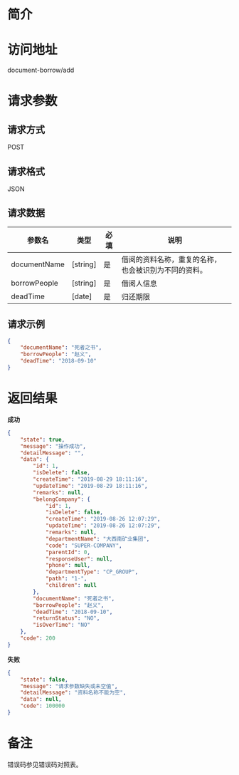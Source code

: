 # 简介

# 访问地址
document-borrow/add

# 请求参数

## 请求方式
POST

## 请求格式
JSON

## 请求数据
|参数名|类型|必填|说明|
|-|-|-|-|
|documentName|[string]|是|借阅的资料名称，重复的名称，也会被识别为不同的资料。|
|borrowPeople|[string]|是|借阅人信息|
|deadTime|[date]|是|归还期限|

## 请求示例
```json
{
    "documentName": "死者之书",
    "borrowPeople": "赵义",
    "deadTime": "2018-09-10"
}
```

# 返回结果
**成功**
```json
{
    "state": true,
    "message": "操作成功",
    "detailMessage": "",
    "data": {
        "id": 1,
        "isDelete": false,
        "createTime": "2019-08-29 18:11:16",
        "updateTime": "2019-08-29 18:11:16",
        "remarks": null,
        "belongCompany": {
            "id": 1,
            "isDelete": false,
            "createTime": "2019-08-26 12:07:29",
            "updateTime": "2019-08-26 12:07:29",
            "remarks": null,
            "departmentName": "大西南矿业集团",
            "code": "SUPER-COMPANY",
            "parentId": 0,
            "responseUser": null,
            "phone": null,
            "departmentType": "CP_GROUP",
            "path": "1-",
            "children": null
        },
        "documentName": "死者之书",
        "borrowPeople": "赵义",
        "deadTime": "2018-09-10",
        "returnStatus": "NO",
        "isOverTime": "NO"
    },
    "code": 200
}
```

**失败**
```json
{
    "state": false,
    "message": "请求参数缺失或未空值",
    "detailMessage": "资料名称不能为空",
    "data": null,
    "code": 100000
}
```

# 备注
错误码参见错误码对照表。